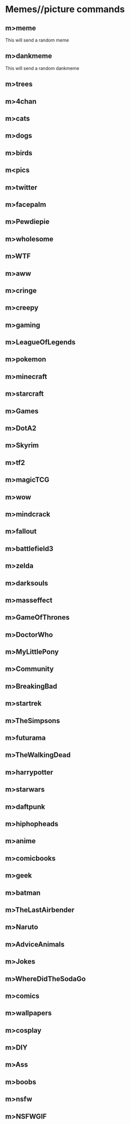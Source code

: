 # Memes//picture commands

## m&gt;meme

This will send a random meme

## m&gt;dankmeme

This will send a random dankmeme

## m&gt;trees

## m&gt;4chan

## m&gt;cats

## m&gt;dogs

## m&gt;birds

## m&lt;pics

## m&gt;twitter

## m&gt;facepalm

## m&gt;Pewdiepie

## m&gt;wholesome

## m&gt;WTF

## m&gt;aww

## m&gt;cringe

## m&gt;creepy

## m&gt;gaming

## m&gt;LeagueOfLegends

## m&gt;pokemon

## m&gt;minecraft

## m&gt;starcraft

## m&gt;Games

## m&gt;DotA2

## m&gt;Skyrim

## m&gt;tf2

## m&gt;magicTCG

## m&gt;wow

## m&gt;mindcrack

## m&gt;fallout

## m&gt;battlefield3

## m&gt;zelda

## m&gt;darksouls

## m&gt;masseffect

## m&gt;GameOfThrones

## m&gt;DoctorWho

## m&gt;MyLittlePony

## m&gt;Community

## m&gt;BreakingBad

## m&gt;startrek

## m&gt;TheSimpsons

## m&gt;futurama

## m&gt;TheWalkingDead

## m&gt;harrypotter

## m&gt;starwars

## m&gt;daftpunk

## m&gt;hiphopheads

## m&gt;anime

## m&gt;comicbooks

## m&gt;geek

## m&gt;batman

## m&gt;TheLastAirbender

## m&gt;Naruto

## m&gt;AdviceAnimals

## m&gt;Jokes

## m&gt;WhereDidTheSodaGo

## m&gt;comics

## m&gt;wallpapers

## m&gt;cosplay

## m&gt;DIY

## m&gt;Ass

## m&gt;boobs

## m&gt;nsfw

## m&gt;NSFWGIF



